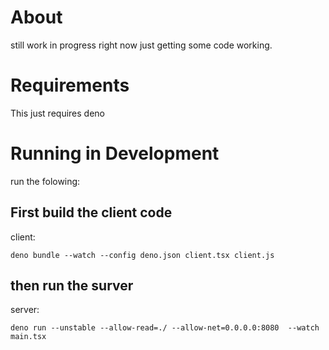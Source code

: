 # About 
still work in progress right now just getting some code working.

# Requirements
This just requires deno

# Running in Development

run the folowing: 

## First build the client code

client:

`deno bundle --watch --config deno.json client.tsx client.js`

## then run the surver

server:

`deno run --unstable --allow-read=./ --allow-net=0.0.0.0:8080  --watch main.tsx`

